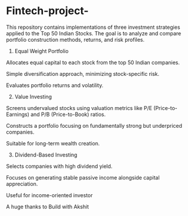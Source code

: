 # Fintech-project-
This repository contains implementations of three investment strategies applied to the Top 50 Indian Stocks. The goal is to analyze and compare portfolio construction methods, returns, and risk profiles.
1. Equal Weight Portfolio

Allocates equal capital to each stock from the top 50 Indian companies.

Simple diversification approach, minimizing stock-specific risk.

Evaluates portfolio returns and volatility.

2. Value Investing

Screens undervalued stocks using valuation metrics like P/E (Price-to-Earnings) and P/B (Price-to-Book) ratios.

Constructs a portfolio focusing on fundamentally strong but underpriced companies.

Suitable for long-term wealth creation.

3. Dividend-Based Investing

Selects companies with high dividend yield.

Focuses on generating stable passive income alongside capital appreciation.

Useful for income-oriented investor

A huge thanks to Build with Akshit 
